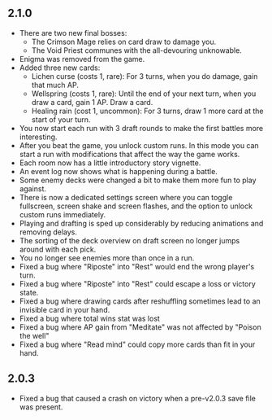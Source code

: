 ## 2.1.0
- There are two new final bosses:
    - The Crimson Mage relies on card draw to damage you.
    - The Void Priest communes with the all-devouring unknowable.
- Enigma was removed from the game.
- Added three new cards:
    - Lichen curse (costs 1, rare): For 3 turns, when you do damage, gain that much AP.
    - Wellspring (costs 1, rare): Until the end of your next turn, when you draw a card, gain 1 AP. Draw a card.
    - Healing rain (cost 1, uncommon): For 3 turns, draw 1 more card at the start of your turn.
- You now start each run with 3 draft rounds to make the first battles more interesting.
- After you beat the game, you unlock custom runs. In this mode you can start a run with modifications that affect the way the game works.
- Each room now has a little introductory story vignette.
- An event log now shows what is happening during a battle.
- Some enemy decks were changed a bit to make them more fun to play against.
- There is now a dedicated settings screen where you can toggle fullscreen, screen shake and screen flashes, and the option to unlock custom runs immediately.
- Playing and drafting is sped up considerably by reducing animations and removing delays.
- The sorting of the deck overview on draft screen no longer jumps around with each pick.
- You no longer see enemies more than once in a run.
- Fixed a bug where "Riposte" into "Rest" would end the wrong player's turn.
- Fixed a bug where "Riposte" into "Rest" could escape a loss or victory state.
- Fixed a bug where drawing cards after reshuffling sometimes lead to an invisible card in your hand.
- Fixed a bug where total wins stat was lost
- Fixed a bug where AP gain from "Meditate" was not affected by "Poison the well"
- Fixed a bug where "Read mind" could copy more cards than fit in your hand.

## 2.0.3
- Fixed a bug that caused a crash on victory when a pre-v2.0.3 save file was present.
